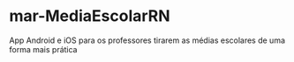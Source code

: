 # mar-MediaEscolarRN

App Android e iOS para os professores tirarem as médias escolares de
uma forma mais prática

